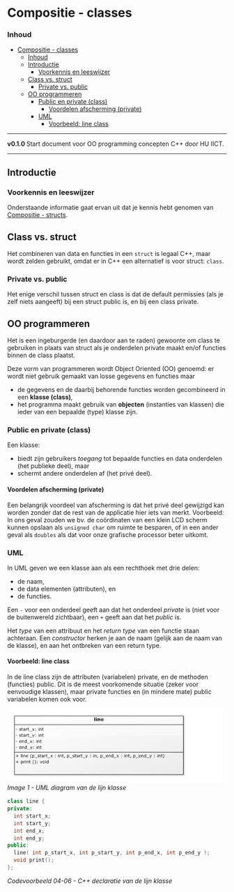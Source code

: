 # Compositie - classes [](title-id)

### Inhoud[](toc-id)
- [Compositie - classes ](#compositie---classes-)
    - [Inhoud](#inhoud)
  - [Introductie](#introductie)
    - [Voorkennis en leeswijzer](#voorkennis-en-leeswijzer)
  - [Class vs. struct](#class-vs-struct)
    - [Private vs. public](#private-vs-public)
  - [OO programmeren](#oo-programmeren)
    - [Public en private (class)](#public-en-private-class)
      - [Voordelen afscherming (private)](#voordelen-afscherming-private)
    - [UML](#uml)
      - [Voorbeeld: line class](#voorbeeld-line-class)


---

**v0.1.0 [](version-id)** Start document voor OO programming concepten C++ door HU IICT[](author-id).

---

## Introductie

### Voorkennis en leeswijzer
Onderstaande informatie gaat ervan uit dat je kennis hebt genomen van [Compositie - structs](../structs/README.md).

## Class vs. struct
Het combineren van data en functies in een `struct` is legaal C++, maar wordt zelden gebruikt, omdat er in C++ een alternatief is voor struct: `class`. 

### Private vs. public
Het enige verschil tussen struct en class is dat de default permissies (als je zelf niets aangeeft) bij een struct public is, en bij een class private. 

## OO programmeren
Het is een ingeburgerde (en daardoor aan te raden) gewoonte om class te gebruiken in plaats van struct als je onderdelen private maakt en/of functies binnen de class plaatst.

Deze vorm van programmeren wordt Object Oriented (OO) genoemd: er wordt niet gebruik gemaakt van losse gegevens en functies maar
- de gegevens en de daarbij behorende functies worden gecombineerd in een **klasse (class)**, 
- het programma maakt gebruik van **objecten** (instanties van klassen) die ieder van een bepaalde (type) klasse zijn. 

### Public en private (class)
Een klasse: 
- biedt zijn gebruikers *toegang* tot bepaalde functies en data onderdelen (het publieke deel), maar 
- schermt andere onderdelen af (het privé deel). 

#### Voordelen afscherming (private)
Een belangrijk voordeel van afscherming is dat het privé deel gewijzigd kan worden zonder dat de rest van de applicatie hier iets van merkt. 
Voorbeeld:
In ons geval zouden we bv. de coördinaten van een klein LCD scherm kunnen opslaan als `unsigned char` om ruimte te besparen, of in een ander geval als `doubles` als dat voor onze grafische processor beter uitkomt.

### UML
In UML geven we een klasse aan als een rechthoek met drie delen: 
- de naam, 
- de data elementen (attributen), en 
- de functies. 
  
Een `-` voor een onderdeel geeft aan dat het onderdeel *private* is (niet voor de buitenwereld zichtbaar), een `+` geeft aan dat het *public* is. 

Het *type* van een attribuut en het *return type* van een functie staan achteraan. 
Een *constructor* herken je aan de naam (gelijk aan de naam van de klasse), en aan het ontbreken van een return type.

#### Voorbeeld: line class
In de line class zijn de attributen (variabelen) private, en de methoden (functies) public. Dit is de meest voorkomende situatie (zeker voor eenvoudige klassen), maar private functies en (in mindere mate) public variabelen komen ook voor.

![UML diagram van de lijn klasse](uml_lijnklasse.png)
*Image 1 - UML diagram van de lijn klasse*

```c++
class line {
private:
  int start_x;
  int start_y;
  int end_x;
  int end_y;
public:
  line( int p_start_x, int p_start_y, int p_end_x, int p_end_y );
  void print();
};
```
*Codevoorbeeld 04-06 - C++ declaratie van de lijn klasse*
